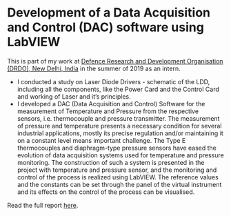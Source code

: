 # Development of a Data Acquisition and Control (DAC) software using LabVIEW
This is part of my work at [Defence Research and Development Organisation (DRDO), New Delhi, India](https://drdo.gov.in/) in the summer of 2019 as an intern.
- I conducted a study on Laser Diode Drivers - schematic of the LDD, including all the components, like the Power Card and the Control Card and working of Laser and it’s principles. 
- I developed a DAC (Data Acquisition and Control) Software for the measurement of Temperature and Pressure from the respective sensors, i.e. thermocouple and pressure transmitter. The measurement of pressure and temperature presents a necessary condition for several industrial applications, mostly its precise regulation and/or maintaining it on a constant level means important challenge. The Type E thermocouples and diaphragm-type pressure sensors have eased the evolution of data acquisition systems used for temperature and pressure monitoring. The construction of such a system is presented in the project with temperature and pressure sensor, and the monitoring and control of the process is realized using LabVIEW. The reference values and the constants can be set through the panel of the virtual instrument and its effects on the control of the process can be visualised.

Read the full report [here](https://github.com/championquizzer/dac-software/blob/master/dac-project-report.pdf).

